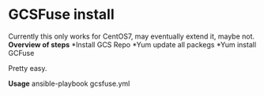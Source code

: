# GCSFuse install #

Currently this only works for CentOS7, may eventually extend it, maybe not. 
**Overview of steps**
*Install GCS Repo
*Yum update all packegs
*Yum install GCFuse

Pretty easy. 

**Usage**
ansible-playbook gcsfuse.yml
